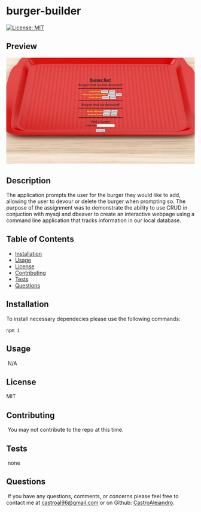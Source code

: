 # burger-builder

[![License: MIT](https://img.shields.io/badge/License-MIT-yellow.svg)](https://opensource.org/licenses/MIT)

## Preview

![Photo](./public/assets/img/burgerPreview.jpg)

## Description

The application prompts the user for the burger they would like to add, allowing the user to devour or delete the burger when prompting so. The purpose of the assignment was to demonstrate the ability to use CRUD in conjuction with mysql and dbeaver to create an interactive webpage using a command line application that tracks information in our local database.

## Table of Contents 
* [Installation](#installation)
​
* [Usage](#usage)
​
* [License](#license)
​
* [Contributing](#contributing)
​
* [Tests](#tests)
​
* [Questions](#questions)
​
## Installation

​To install necessary dependecies please use the following commands:

	npm i
	
## Usage
​
N/A
​​
## License
MIT
	

## Contributing
​
You may not contribute to the repo at this time.
​
## Tests
​
none

## Questions
​
If you have any questions, comments, or concerns please feel free to contact me at castroal96@gmail.com or on Github: [CastroAlejandro](https://github.com/CastroAlejandro).

